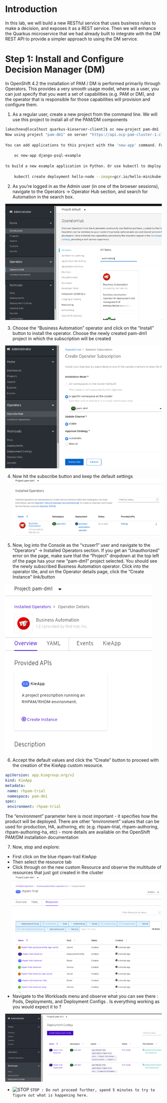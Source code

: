 # Introduction
In this lab, we will build a new RESTful service that uses business rules to make a decision, and exposes it as a REST service. Then we will enhance the Quarkus microservice that we had already built to integrate with the DM REST API to provide a simpler approach to using the DM service. 

# Step 1: Install and Configure Decision Manager (DM)

In OpenShift 4.2 the installation of PAM / DM is performed primarily through Operators. This provides a very smooth usage model, where as a user, you can just specify that you want a set of capabilities (e.g. PAM or DM), and the operator that is responsible for those capabilities will provision and configure them. 

1. As a regular user, create a new project from the command line. We will use this project to install all of the PAM/DM components
```bash
[akochnev@localhost quarkus-kieserver-client]$ oc new-project pam-dm1
Now using project "pam-dm1" on server "https://api.ocp-pam-cluster-1.clusters.thinkjitsu.me:6443".

You can add applications to this project with the 'new-app' command. For example, try:

    oc new-app django-psql-example

to build a new example application in Python. Or use kubectl to deploy a simple Kubernetes application:

    kubectl create deployment hello-node --image=gcr.io/hello-minikube-zero-install/hello-node
```

2. As you’re logged in as the Admin user (in one of the browser sessions), navigate to the Operators -> Operator Hub section, and search for Automation in the search box. 

![OperatorHub](images/lab2_operatorhub.png)

3. Choose the “Business Automation” operator and click on the “Install” button to install the operator. Choose the newly created pam-dm1 project in which the subscription will be created

![Operator Subscription](images/lab2_operator_subscription.png)

4. Now hit the subscribe button and keep the default settings
![Installed BA Operator](images/lab2_installed_ba_operator.png)

5. Now, log into the Console as the “vzuser1” user and navigate to the “Operators” -> Installed Operators section. If you get an “Unauthorized” error on the page, make sure that the “Project” dropdown at the top left of the page has your new “pam-dm1” project selected. You should see the newly subscribed Business Automation operator. Click into the operator tile, and on the Operator details page, click the “Create Instance” link/button

![BA Operator Details](images/lab2_ba_operator_details.png)

6. Accept the default values and click the “Create” button to proceed with the creation of the KieApp custom resource. 
```yaml
apiVersion: app.kiegroup.org/v2
kind: KieApp
metadata:
 name: rhpam-trial
 namespace: pam-dm1
spec:
 environment: rhpam-trial
```

The “environment” parameter here is most important - it specifies how the product will be deployed. There are other “environment” values that can be used for production, HA, authoring, etc (e.g. rhpam-trial,  rhpam-authoring, rhpam-authoring-ha, etc)  - more details are available on the OpenShift PAM/DM installation documentation  

7. Now, stop and explore: 
* First click on the blue rhpam-trail KieApp
* Then select the resource tab
* Click through on the new custom Resource and observe the multitude of resources that just got created in the cluster
![BA operator resources](images/lab2_ba_operator_resources.png)
* Navigate to the Workloads menu and observe what you can see there : Pods, Deployments, and Deployment Configs . Is everything working as you would expect it to ? 
  
![DM Deployment Configs](images/lab2_dm_deployment_configs.png)

- ![STOP](https://placehold.it/15/f03c15/000000?text=+) `STOP : Do not proceed further, spend 5 minutes to try to figure out what is happening here. `
